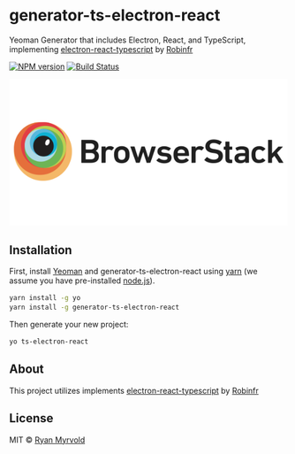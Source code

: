 # generator-ts-electron-react

Yeoman Generator that includes Electron, React, and TypeScript, implementing [electron-react-typescript](https://github.com/Robinfr/electron-react-typescript) by [Robinfr](https://github.com/Robinfr/)

[![NPM version][npm-image]][npm-url]
[![Build Status][travis-image]][travis-url]

![Browserstack](https://raw.githubusercontent.com/Mervsy/generator-ts-electron-react/master/browserstack-logo-600x315.png "Browserstack")

## Installation

First, install [Yeoman](http://yeoman.io) and generator-ts-electron-react using [yarn](https://yarnpkg.com/en/) (we assume you have pre-installed [node.js](https://nodejs.org/)).

```bash
yarn install -g yo
yarn install -g generator-ts-electron-react
```

Then generate your new project:

```bash
yo ts-electron-react
```

## About

This project utilizes implements [electron-react-typescript](https://github.com/Robinfr/electron-react-typescript) by [Robinfr](https://github.com/Robinfr/)

## License

MIT © [Ryan Myrvold](https://github.com/Robinfr)

[npm-image]: https://badge.fury.io/js/generator-ts-electron-react.svg
[npm-url]: https://npmjs.org/package/generator-ts-electron-react
[travis-image]: https://travis-ci.org/mervsy/generator-ts-electron-react.svg?branch=master
[travis-url]: https://travis-ci.org/mervsy/generator-ts-electron-react
